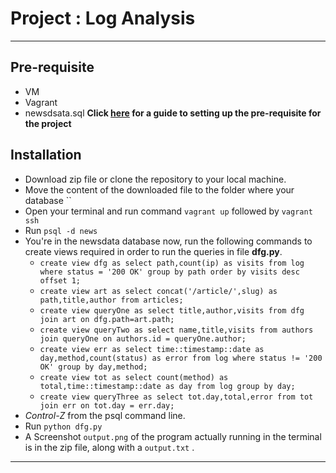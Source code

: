 # Project  : Log Analysis
___
## Pre-requisite
* VM
* Vagrant
* newsdsata.sql
**Click [here](https://classroom.udacity.com/nanodegrees/nd004/parts/8d3e23e1-9ab6-47eb-b4f3-d5dc7ef27bf0/modules/bc51d967-cb21-46f4-90ea-caf73439dc59/lessons/5475ecd6-cfdb-4418-85a2-f2583074c08d/concepts/14c72fe3-e3fe-4959-9c4b-467cf5b7c3a0) for a guide to setting up the pre-requisite for the project**
## Installation
* Download zip file or clone the repository to your local machine.
* Move the content of the downloaded file to the folder where your database ``
* Open your terminal and run command `vagrant up` followed by `vagrant ssh`
* Run `psql -d news`
* You're in the newsdata database now, run the following commands to create views required in order to run the queries in file **dfg.py**.
    * `create view dfg as select path,count(ip) as visits from log  where status = '200 OK' group by path order by visits desc offset 1;`
    * `create view art as select concat('/article/',slug) as path,title,author from articles;`
    * `create view queryOne as select title,author,visits from dfg join art on dfg.path=art.path;`
    * `create view queryTwo as select name,title,visits from authors join queryOne on authors.id = queryOne.author;`
    * `create view err as select time::timestamp::date as day,method,count(status) as error from log where status != '200 OK' group by day,method;`
    * `create view tot as select count(method) as total,time::timestamp::date as day from log group by day;`
    * `create view queryThree as select tot.day,total,error from tot join err on tot.day = err.day;`
* *Control-Z* from the psql command line.
* Run `python dfg.py`
* A Screenshot `output.png` of the program actually running in the terminal is in the zip file, along with a `output.txt` .
___



